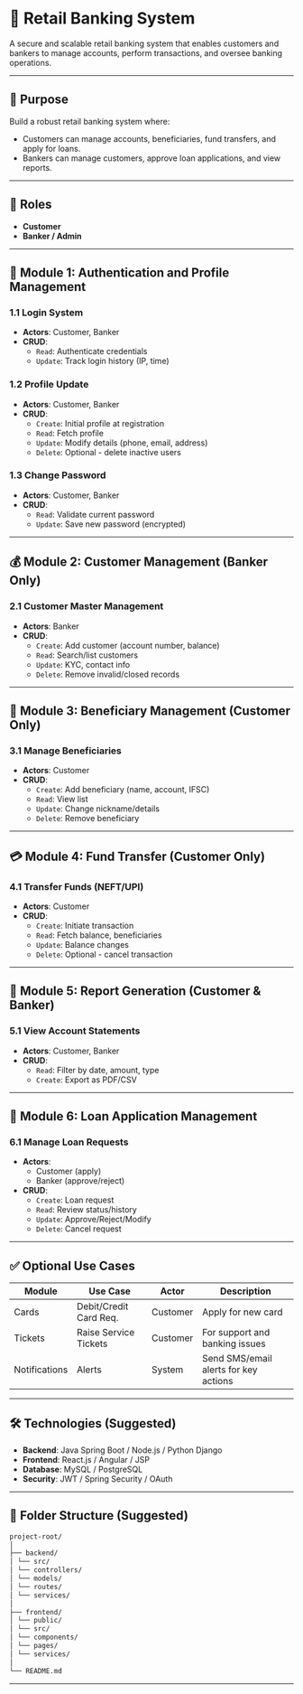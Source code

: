 # 🏦 Retail Banking System

A secure and scalable retail banking system that enables customers and bankers to manage accounts, perform transactions, and oversee banking operations.

---

## 📌 Purpose

Build a robust retail banking system where:
- Customers can manage accounts, beneficiaries, fund transfers, and apply for loans.
- Bankers can manage customers, approve loan applications, and view reports.

---

## 👤 Roles

- **Customer**
- **Banker / Admin**

---

## 🔐 Module 1: Authentication and Profile Management

### 1.1 Login System
- **Actors**: Customer, Banker
- **CRUD**:
  - `Read`: Authenticate credentials
  - `Update`: Track login history (IP, time)

### 1.2 Profile Update
- **Actors**: Customer, Banker
- **CRUD**:
  - `Create`: Initial profile at registration
  - `Read`: Fetch profile
  - `Update`: Modify details (phone, email, address)
  - `Delete`: Optional - delete inactive users

### 1.3 Change Password
- **Actors**: Customer, Banker
- **CRUD**:
  - `Read`: Validate current password
  - `Update`: Save new password (encrypted)

---

## 💰 Module 2: Customer Management (Banker Only)

### 2.1 Customer Master Management
- **Actors**: Banker
- **CRUD**:
  - `Create`: Add customer (account number, balance)
  - `Read`: Search/list customers
  - `Update`: KYC, contact info
  - `Delete`: Remove invalid/closed records

---

## 🧾 Module 3: Beneficiary Management (Customer Only)

### 3.1 Manage Beneficiaries
- **Actors**: Customer
- **CRUD**:
  - `Create`: Add beneficiary (name, account, IFSC)
  - `Read`: View list
  - `Update`: Change nickname/details
  - `Delete`: Remove beneficiary

---

## 💳 Module 4: Fund Transfer (Customer Only)

### 4.1 Transfer Funds (NEFT/UPI)
- **Actors**: Customer
- **CRUD**:
  - `Create`: Initiate transaction
  - `Read`: Fetch balance, beneficiaries
  - `Update`: Balance changes
  - `Delete`: Optional - cancel transaction

---

## 📄 Module 5: Report Generation (Customer & Banker)

### 5.1 View Account Statements
- **Actors**: Customer, Banker
- **CRUD**:
  - `Read`: Filter by date, amount, type
  - `Create`: Export as PDF/CSV

---

## 🧾 Module 6: Loan Application Management

### 6.1 Manage Loan Requests
- **Actors**: 
  - Customer (apply)
  - Banker (approve/reject)
- **CRUD**:
  - `Create`: Loan request
  - `Read`: Review status/history
  - `Update`: Approve/Reject/Modify
  - `Delete`: Cancel request

---

## ✅ Optional Use Cases

| Module      | Use Case               | Actor     | Description                           |
|-------------|------------------------|-----------|---------------------------------------|
| Cards       | Debit/Credit Card Req. | Customer  | Apply for new card                    |
| Tickets     | Raise Service Tickets  | Customer  | For support and banking issues        |
| Notifications | Alerts               | System    | Send SMS/email alerts for key actions |

---

## 🛠️ Technologies (Suggested)

- **Backend**: Java Spring Boot / Node.js / Python Django  
- **Frontend**: React.js / Angular / JSP  
- **Database**: MySQL / PostgreSQL  
- **Security**: JWT / Spring Security / OAuth  

---

## 📁 Folder Structure (Suggested)
```bash
project-root/
│
├── backend/
│ └── src/
│ └── controllers/
│ └── models/
│ └── routes/
│ └── services/
│
├── frontend/
│ └── public/
│ └── src/
│ └── components/
│ └── pages/
│ └── services/
│
└── README.md
```
---